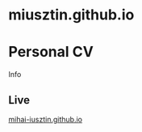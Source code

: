 # miusztin.github.io

# Personal CV

Info

## Live

[mihai-iusztin.github.io](https://mihai-iusztin.github.io)
